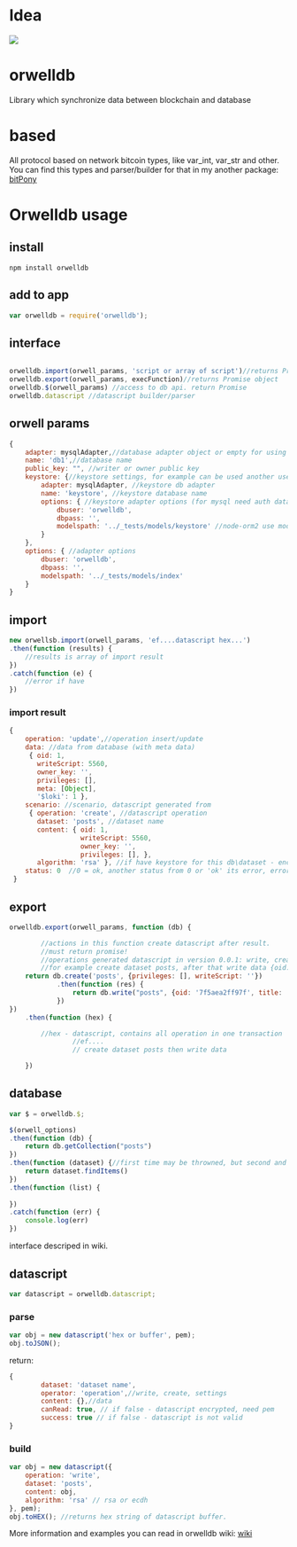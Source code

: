 # Idea

[![](https://gettocat.github.io/orwelldb/orwelldb_overview.jpeg)](https://gettocat.github.io/orwelldb/orwelldb_overview.jpeg)

# orwelldb
Library which synchronize data between blockchain and database

# based
All protocol based on network bitcoin types, like var_int, var_str and other. You can find this types and parser/builder for that in my another package: [bitPony](https://github.com/gettocat/bitPony)

# Orwelldb usage

## install
```
npm install orwelldb
```

## add to app
```js
var orwelldb = require('orwelldb');
```

## interface
```js

orwelldb.import(orwell_params, 'script or array of script')//returns Promise object
orwelldb.export(orwell_params, execFunction)//returns Promise object
orwelldb.$(orwell_params) //access to db api. return Promise
orwelldb.datascript //datascript builder/parser

```

## orwell params

```js
{
	adapter: mysqlAdapter,//database adapter object or empty for using native (nosql lokijs)
	name: 'db1',//database name
	public_key: "", //writer or owner public key
	keystore: {//keystore settings, for example can be used another user to keystore, or another adapter
		adapter: mysqlAdapter, //keystore db adapter
		name: 'keystore', //keystore database name
		options: { //keystore adapter options (for mysql need auth data)
			dbuser: 'orwelldb',
			dbpass: '',
			modelspath: '../_tests/models/keystore' //node-orm2 use models file with shema defenition
		}
	},
	options: { //adapter options
		dbuser: 'orwelldb',
		dbpass: '',
		modelspath: '../_tests/models/index' 
	}
}
```

## import

```js
new orwellsb.import(orwell_params, 'ef....datascript hex...')
.then(function (results) {
    //results is array of import result
})
.catch(function (e) {
    //error if have
})

```

### import result
```js
{ 
    operation: 'update',//operation insert/update
    data: //data from database (with meta data)
     { oid: 1,
       writeScript: 5560,
       owner_key: '',
       privileges: [],
       meta: [Object],
       '$loki': 1 },
    scenario: //scenario, datascript generated from
     { operation: 'create', //datascript operation
       dataset: 'posts', //dataset name
       content: { oid: 1,
                  writeScript: 5560,
                  owner_key: '',
                  privileges: [], }, 
       algorithm: 'rsa' }, //if have keystore for this db\dataset - encryption is enabled
    status: 0  //0 = ok, another status from 0 or 'ok' its error, error description in error field.
 }
```


## export

```js
orwelldb.export(orwell_params, function (db) {

        //actions in this function create datascript after result.
        //must return promise!
        //operations generated datascript in version 0.0.1: write, create, setSettings
        //for example create dataset posts, after that write data {oid: '7f5aea2ff97f', title: 'test1', 'text': 'what?!'}
	return db.create('posts', {privileges: [], writeScript: ''})
			.then(function (res) {
				return db.write("posts", {oid: '7f5aea2ff97f', title: 'test1', 'text': 'what?!'})
			})
})
	.then(function (hex) {

		//hex - datascript, contains all operation in one transaction
                //ef....
                // create dataset posts then write data

	})
```

## database 
```js
var $ = orwelldb.$;

$(orwell_options)
.then(function (db) {
	return db.getCollection("posts")
})
.then(function (dataset) {//first time may be throwned, but second and next - okay
	return dataset.findItems()
})
.then(function (list) {
	
})
.catch(function (err) {
	console.log(err)
})
```

interface descriped in wiki.

## datascript
```js
var datascript = orwelldb.datascript;
```

### parse
```js
var obj = new datascript('hex or buffer', pem);
obj.toJSON();
```
return:
```js
{
        dataset: 'dataset name',
        operator: 'operation',//write, create, settings
        content: {},//data
        canRead: true, // if false - datascript encrypted, need pem
        success: true // if false - datascript is not valid
}
```

### build
```js
var obj = new datascript({
    operation: 'write',
    dataset: 'posts',
    content: obj, 
    algorithm: 'rsa' // rsa or ecdh
}, pem);
obj.toHEX(); //returns hex string of datascript buffer.
```

More information and examples you can read in orwelldb wiki: [wiki](https://github.com/gettocat/orwelldb/wiki)
